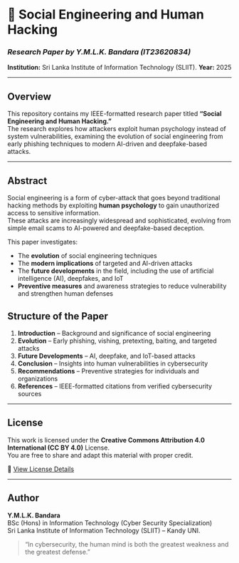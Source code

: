 # 🧠 Social Engineering and Human Hacking  
### *Research Paper by Y.M.L.K. Bandara (IT23620834)*  
**Institution:** Sri Lanka Institute of Information Technology (SLIIT).
**Year:** 2025  

---

## Overview
This repository contains my IEEE-formatted research paper titled **“Social Engineering and Human Hacking.”**  
The research explores how attackers exploit human psychology instead of system vulnerabilities, examining the evolution of social engineering from early phishing techniques to modern AI-driven and deepfake-based attacks.

---

## Abstract
Social engineering is a form of cyber-attack that goes beyond traditional hacking methods by exploiting **human psychology** to gain unauthorized access to sensitive information.  
These attacks are increasingly widespread and sophisticated, evolving from simple email scams to AI-powered and deepfake-based deception.

This paper investigates:
- The **evolution** of social engineering techniques  
- The **modern implications** of targeted and AI-driven attacks  
- The **future developments** in the field, including the use of artificial intelligence (AI), deepfakes, and IoT  
- **Preventive measures** and awareness strategies to reduce vulnerability and strengthen human defenses  

## Structure of the Paper
1. **Introduction** – Background and significance of social engineering  
2. **Evolution** – Early phishing, vishing, pretexting, baiting, and targeted attacks  
3. **Future Developments** – AI, deepfake, and IoT-based attacks  
4. **Conclusion** – Insights into human vulnerabilities in cybersecurity  
5. **Recommendations** – Preventive strategies for individuals and organizations  
6. **References** – IEEE-formatted citations from verified cybersecurity sources  

---

## License
This work is licensed under the **Creative Commons Attribution 4.0 International (CC BY 4.0)** License.  
You are free to share and adapt this material with proper credit.

🔗 [View License Details](https://creativecommons.org/licenses/by/4.0/)

---

## Author
**Y.M.L.K. Bandara**  
BSc (Hons) in Information Technology (Cyber Security Specialization)  
Sri Lanka Institute of Information Technology (SLIIT) – Kandy UNI.  

> “In cybersecurity, the human mind is both the greatest weakness and the greatest defense.” 

